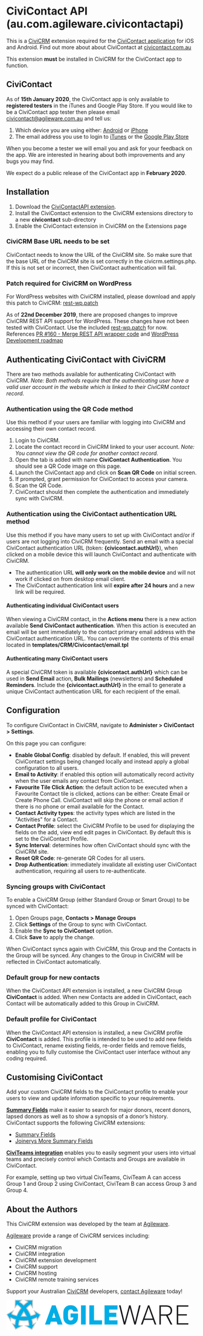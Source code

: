 # CiviContact API (au.com.agileware.civicontactapi)

This is a [CiviCRM](https://civicrm.org) extension required for the [CiviContact application](https://civicontact.com.au) for iOS and Android. Find out more about about CiviContact at [civicontact.com.au](https://civicontact.com.au)

This extension **must** be installed in CiviCRM for the CiviContact app to function.

## CiviContact 

As of **15th January 2020**, the CiviContact app is only available to **registered testers** in the iTunes and Google Play Store.
If you would  like to be a CiviContact app tester then please email [civicontact@agileware.com.au](mailto:civicontact@agileware.com.au) and tell us:
1. Which device you are using either: [Android](https://www.android.com/) or [iPhone](https://apple.com/iphone)
2. The email address you use to login to [iTunes](https://apple.com/itunes) or the [Google Play Store](https://play.google.com/)

When you become a tester we will email you and ask for your feedback on the app. We are interested in hearing about both improvements and any bugs you may find.

We expect do a public release of the CiviContact app in **February 2020**. 

## Installation
1. Download the [CiviContactAPI extension](https://github.com/agileware/au.com.agileware.civicontactapi/archive/master.zip).
2. Install the CiviContact extension to the CiviCRM extensions directory to a new **civicontact** sub-directory
3. Enable the CiviContact extension in CiviCRM on the Extensions page

### CiviCRM Base URL needs to be set

CiviContact needs to know the URL of the CiviCRM site. So make sure that the base URL of the CiviCRM site is set correctly in the civicrm.settings.php. If this is not set or incorrect, then CiviContact authentication will fail.

### Patch required for CiviCRM on WordPress 

For WordPress websites with CiviCRM installed, please download and apply this patch to CiviCRM: [rest-wp.patch](rest-wp.patch)

As of **22nd December 2019**, there are proposed changes to improve CiviCRM REST API support for WordPress. These changes have not been tested with CiviContact. Use the included [rest-wp.patch](rest-wp.patch) for now. References 
[PR #160 - Merge REST API wrapper code](https://github.com/civicrm/civicrm-wordpress/pull/160) and [WordPress Development roadmap
](https://lab.civicrm.org/dev/wordpress/issues/20#civicrm-rest-api)
 
## Authenticating CiviContact with CiviCRM

There are two methods available for authenticating CiviContact with CiviCRM. _Note: Both methods require that the authenticating user have a valid user account in the website which is linked to their CiviCRM contact record._

### Authentication using the QR Code method

Use this method if your users are familiar with logging into CiviCRM and accessing their own contact record.

1. Login to CiviCRM.
2. Locate the contact record in CiviCRM linked to your user account. _Note: You cannot view the QR code for another contact record._
3. Open the tab is added with name **CiviContact Authentication**. You should see a QR Code image on this page.
4. Launch the CiviContact app and click on **Scan QR Code** on initial screen.
5. If prompted, grant permission for CiviContact to access your camera.
6. Scan the QR Code.
7. CiviContact should then complete the authentication and immediately sync with CiviCRM.

### Authentication using the CiviContact authentication URL method

Use this method if you have many users to set up with CiviContact and/or if users are not logging into CiviCRM frequently. Send an email with a special CiviContact authentication URL (token: **{civicontact.authUrl}**), when clicked on a mobile device this will launch CiviContact and authenticate with CiviCRM.
* The authentication URL **will only work on the mobile device** and will not work if clicked on from desktop email client.
* The CiviContact authentication link will **expire after 24 hours** and a new link will be required. 

#### Authenticating individual CiviContact users

When viewing a CiviCRM contact, in the **Actions menu** there is a new action available **Send CiviContact authentication**.
When this action is executed an email will be sent immediately to the contact primary email address with the CiviContact authentication URL.
You can override the contents of this email located in **templates/CRM/Civicontact/email.tpl**

#### Authenticating many CiviContact users

A special CiviCRM token is available **{civicontact.authUrl}** which can be used in **Send Email** action, **Bulk Mailings** (newsletters) and **Scheduled Reminders**.
Include the **{civicontact.authUrl}** in the email to generate a unique CiviContact authentication URL for each recipient of the email.

## Configuration

To configure CiviContact in CiviCRM, navigate to **Administer > CiviContact > Settings**.

On this page you can configure:
* **Enable Global Config**: disabled by default. If enabled, this will prevent CiviContact settings being changed locally and instead apply a global configuration to all users.
* **Email to Activity**: if enabled this option will automatically record activity when the user emails any contact from CiviContact.
* **Favourite Tile Click Action**: the default action to be executed when a Favourite Contact tile is clicked, actions can be either: Create Email or Create Phone Call. CiviContact will skip the phone or email action if there is no phone or email available for the Contact.
* **Contact Activity types**: the activity types which are listed in the "Activities" for a Contact.
* **Contact Profile**: select the CiviCRM Profile to be used for displaying the fields on the add, view end edit pages in CiviContact. By default this is set to the CiviContact Profile.
* **Sync Interval**: determines how often CiviContact should sync with the CiviCRM site.
* **Reset QR Code**: re-generate QR Codes for all users.
* **Drop Authentication**: immediately invalidate all existing user CiviContact authentication, requiring all users to re-authenticate. 

### Syncing groups with CiviContact

To enable a CiviCRM Group (either Standard Group or Smart Group) to be synced with CiviContact:
1. Open Groups page, **Contacts > Manage Groups**
2. Click **Settings** of the Group to sync with CiviContact.
3. Enable the **Sync to CiviContact** option.
4. Click **Save** to apply the change.

When CiviContact syncs again with CiviCRM, this Group and the Contacts in the Group will be synced.
Any changes to the Group in CiviCRM will be reflected in CiviContact automatically.

### Default group for new contacts

When the CiviContact API extension is installed, a new CiviCRM Group **CiviContact** is added. When new Contacts are added in CiviContact, each Contact will be automatically added to this Group in CiviCRM.

### Default profile for CiviContact

When the CiviContact API extension is installed, a new CiviCRM profile **CiviContact** is added.
This profile is intended to be used to add new fields to CiviContact, rename existing fields, re-order fields and remove fields, enabling you to fully customise the CiviContact user interface without any coding required.

## Customising CiviContact

Add your custom CiviCRM fields to the CiviContact profile to enable your users to view and update information specific to your requirements.

**[Summary Fields](https://civicrm.org/extensions/summary-fields)** make it easier to search for major donors, recent donors, lapsed donors as well as to show a synopsis of a donor’s history. CiviContact supports the following CiviCRM extensions:
* [Summary Fields](https://civicrm.org/extensions/summary-fields)
* [Joinerys More Summary Fields](https://civicrm.org/extensions/joinerys-more-summary-fields)

**[CiviTeams integration](https://github.com/agileware/au.com.agileware.civiteams)** enables you to easily segment your users into virtual teams and precisely control which Contacts and Groups are available in CiviContact.

For example, setting up two virtual CiviTeams, CiviTeam A can access Group 1 and Group 2 using CiviContact, CiviTeam B can access Group 3 and Group 4.


About the Authors
-----------------

This CiviCRM extension was developed by the team at
[Agileware](https://agileware.com.au).

[Agileware](https://agileware.com.au) provide a range of CiviCRM services
including:

  * CiviCRM migration
  * CiviCRM integration
  * CiviCRM extension development
  * CiviCRM support
  * CiviCRM hosting
  * CiviCRM remote training services

Support your Australian [CiviCRM](https://civicrm.org) developers, [contact
Agileware](https://agileware.com.au/contact) today!


![Agileware](logo/agileware-logo.png)
